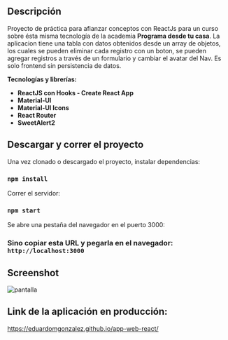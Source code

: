 ## Descripción

Proyecto de práctica para afianzar conceptos con ReactJs para un curso sobre ésta misma tecnología de la academia **Programa desde tu casa**.
La aplicacion tiene una tabla con datos obtenidos desde un array de objetos, los cuales se pueden eliminar cada registro con un boton, se pueden agregar registros a través de un formulario y cambiar el avatar del Nav.
Es solo frontend sin persistencia de datos.

**Tecnologías y librerías:**

* **ReactJS con Hooks - Create React App**
* **Material-UI**
* **Material-UI Icons**
* **React Router**
* **SweetAlert2**


## Descargar y correr el proyecto

Una vez clonado o descargado el proyecto, instalar dependencias:

### `npm install`

Correr el servidor:

### `npm start`

Se abre una pestaña del navegador en el puerto 3000:

### Sino copiar esta URL y pegarla en el navegador: `http://localhost:3000`


## Screenshot
![pantalla](https://user-images.githubusercontent.com/44064190/89700684-a5a05200-d906-11ea-94c6-8d374d3ae483.png)

## Link de la aplicación en producción:
https://eduardomgonzalez.github.io/app-web-react/